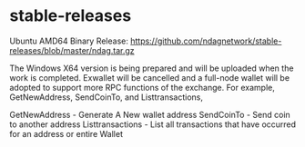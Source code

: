 # stable-releases

Ubuntu AMD64 Binary Release: https://github.com/ndagnetwork/stable-releases/blob/master/ndag.tar.gz

The Windows X64 version is being prepared and will be uploaded when the work is completed. Exwallet will be cancelled and a full-node wallet will be adopted to support more RPC functions of the exchange. For example, GetNewAddress, SendCoinTo, and Listtransactions, 

GetNewAddress - Generate A New wallet address
SendCoinTo - Send coin to another address
Listtransactions - List all transactions that have occurred for an address or entire Wallet
